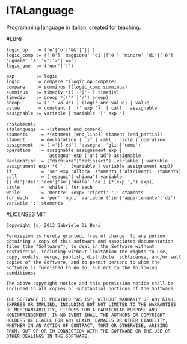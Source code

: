 # ITALanguage
Programming language in italian, created for teaching.

#EBNF

	logic_op   := ('e'|'o'|'&&'|'||')
    logic_comp := (['è'] 'maggiore' 'di'|['è'] 'minore' 'di'|['è'] 'uguale' 'a'|'<'|'>'|'==')
	logic_one  := ('non'|'!')

	exp		   := logic
	logic      := compare *(logic_op compare) 
	compare    := summinus ?(logic_comp summinus)
	summinus   := timediv *(('+'|'-') timediv)
	timediv    := oneop *(('*'|'/') oneop)
	oneop      := ('-' value) | (logic_one value) | value
	value      := constant | '(' exp ')' | call | assignable
	assignable := variable | variable '[' exp ']'

	//statments
	italanguage := +(stament end_comand)
	staments    := *(stament [end_line]) stament [end_partial]
    stament		:= declaration |  if | call | cicle | operation
    assignment  := ('='|['ed'] 'assegna' 'gli'|'come')
    operation   := assignable assignament exp | 
                   'assegna' exp ('a'|'ad') assignable
	declaration := ("dichiara"|"definisci") (variable | variable assignament exp) *( ',' (variable | variable assignament exp))
	if			:= 'se' exp 'allora' staments ['altrimenti' staments]
    call        := ('esegui'|'chiama') variable [('di'|'del'|'con'|'su'|'dalla'|'da') [*(exp ',') exp]]
	cicle       :=  while | for_each
	while       := 'mentre' <exp> 'ripeti' ':' staments
	for_each    := 'per' 'ogni' variable ('in'|'appartenente'|'di') variable ':' staments
	
#LICENSES
    MIT
    
    Copyright (c) 2013 Gabriele Di Bari
    
    Permission is hereby granted, free of charge, to any person
    obtaining a copy of this software and associated documentation
    files (the "Software"), to deal in the Software without
    restriction, including without limitation the rights to use,
    copy, modify, merge, publish, distribute, sublicense, and/or sell
    copies of the Software, and to permit persons to whom the
    Software is furnished to do so, subject to the following
    conditions:
    
    The above copyright notice and this permission notice shall be
    included in all copies or substantial portions of the Software.
    
    THE SOFTWARE IS PROVIDED "AS IS", WITHOUT WARRANTY OF ANY KIND,
    EXPRESS OR IMPLIED, INCLUDING BUT NOT LIMITED TO THE WARRANTIES
    OF MERCHANTABILITY, FITNESS FOR A PARTICULAR PURPOSE AND
    NONINFRINGEMENT. IN NO EVENT SHALL THE AUTHORS OR COPYRIGHT
    HOLDERS BE LIABLE FOR ANY CLAIM, DAMAGES OR OTHER LIABILITY,
    WHETHER IN AN ACTION OF CONTRACT, TORT OR OTHERWISE, ARISING
    FROM, OUT OF OR IN CONNECTION WITH THE SOFTWARE OR THE USE OR
    OTHER DEALINGS IN THE SOFTWARE.
